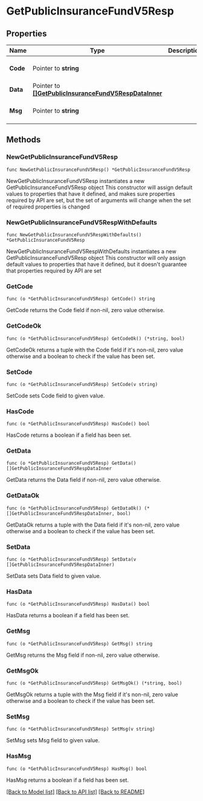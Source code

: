 # GetPublicInsuranceFundV5Resp

## Properties

Name | Type | Description | Notes
------------ | ------------- | ------------- | -------------
**Code** | Pointer to **string** |  | [optional] [default to ""]
**Data** | Pointer to [**[]GetPublicInsuranceFundV5RespDataInner**](GetPublicInsuranceFundV5RespDataInner.md) |  | [optional] 
**Msg** | Pointer to **string** |  | [optional] [default to ""]

## Methods

### NewGetPublicInsuranceFundV5Resp

`func NewGetPublicInsuranceFundV5Resp() *GetPublicInsuranceFundV5Resp`

NewGetPublicInsuranceFundV5Resp instantiates a new GetPublicInsuranceFundV5Resp object
This constructor will assign default values to properties that have it defined,
and makes sure properties required by API are set, but the set of arguments
will change when the set of required properties is changed

### NewGetPublicInsuranceFundV5RespWithDefaults

`func NewGetPublicInsuranceFundV5RespWithDefaults() *GetPublicInsuranceFundV5Resp`

NewGetPublicInsuranceFundV5RespWithDefaults instantiates a new GetPublicInsuranceFundV5Resp object
This constructor will only assign default values to properties that have it defined,
but it doesn't guarantee that properties required by API are set

### GetCode

`func (o *GetPublicInsuranceFundV5Resp) GetCode() string`

GetCode returns the Code field if non-nil, zero value otherwise.

### GetCodeOk

`func (o *GetPublicInsuranceFundV5Resp) GetCodeOk() (*string, bool)`

GetCodeOk returns a tuple with the Code field if it's non-nil, zero value otherwise
and a boolean to check if the value has been set.

### SetCode

`func (o *GetPublicInsuranceFundV5Resp) SetCode(v string)`

SetCode sets Code field to given value.

### HasCode

`func (o *GetPublicInsuranceFundV5Resp) HasCode() bool`

HasCode returns a boolean if a field has been set.

### GetData

`func (o *GetPublicInsuranceFundV5Resp) GetData() []GetPublicInsuranceFundV5RespDataInner`

GetData returns the Data field if non-nil, zero value otherwise.

### GetDataOk

`func (o *GetPublicInsuranceFundV5Resp) GetDataOk() (*[]GetPublicInsuranceFundV5RespDataInner, bool)`

GetDataOk returns a tuple with the Data field if it's non-nil, zero value otherwise
and a boolean to check if the value has been set.

### SetData

`func (o *GetPublicInsuranceFundV5Resp) SetData(v []GetPublicInsuranceFundV5RespDataInner)`

SetData sets Data field to given value.

### HasData

`func (o *GetPublicInsuranceFundV5Resp) HasData() bool`

HasData returns a boolean if a field has been set.

### GetMsg

`func (o *GetPublicInsuranceFundV5Resp) GetMsg() string`

GetMsg returns the Msg field if non-nil, zero value otherwise.

### GetMsgOk

`func (o *GetPublicInsuranceFundV5Resp) GetMsgOk() (*string, bool)`

GetMsgOk returns a tuple with the Msg field if it's non-nil, zero value otherwise
and a boolean to check if the value has been set.

### SetMsg

`func (o *GetPublicInsuranceFundV5Resp) SetMsg(v string)`

SetMsg sets Msg field to given value.

### HasMsg

`func (o *GetPublicInsuranceFundV5Resp) HasMsg() bool`

HasMsg returns a boolean if a field has been set.


[[Back to Model list]](../README.md#documentation-for-models) [[Back to API list]](../README.md#documentation-for-api-endpoints) [[Back to README]](../README.md)


